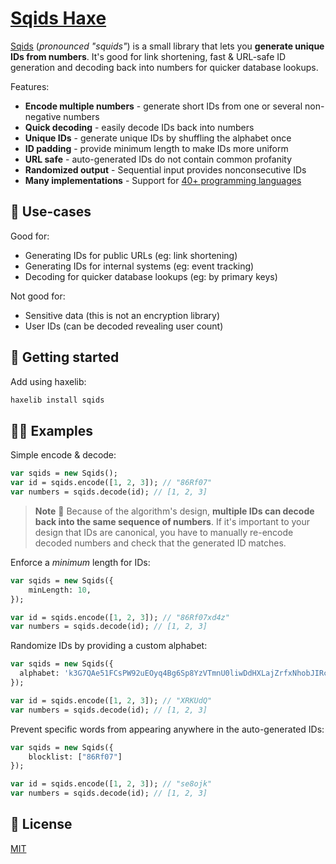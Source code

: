 # [Sqids Haxe](https://sqids.org/haxe)

[Sqids](https://sqids.org/haxe) (*pronounced "squids"*) is a small library that lets you **generate unique IDs from numbers**. It's good for link shortening, fast & URL-safe ID generation and decoding back into numbers for quicker database lookups.

Features:

- **Encode multiple numbers** - generate short IDs from one or several non-negative numbers
- **Quick decoding** - easily decode IDs back into numbers
- **Unique IDs** - generate unique IDs by shuffling the alphabet once
- **ID padding** - provide minimum length to make IDs more uniform
- **URL safe** - auto-generated IDs do not contain common profanity
- **Randomized output** - Sequential input provides nonconsecutive IDs
- **Many implementations** - Support for [40+ programming languages](https://sqids.org/)

## 🧰 Use-cases

Good for:

- Generating IDs for public URLs (eg: link shortening)
- Generating IDs for internal systems (eg: event tracking)
- Decoding for quicker database lookups (eg: by primary keys)

Not good for:

- Sensitive data (this is not an encryption library)
- User IDs (can be decoded revealing user count)

## 🚀 Getting started

Add using haxelib:

```bash
haxelib install sqids
```

## 👩‍💻 Examples

Simple encode & decode:

```haxe
var sqids = new Sqids();
var id = sqids.encode([1, 2, 3]); // "86Rf07"
var numbers = sqids.decode(id); // [1, 2, 3]
```

> **Note**
> 🚧 Because of the algorithm's design, **multiple IDs can decode back into the same sequence of numbers**. If it's important to your design that IDs are canonical, you have to manually re-encode decoded numbers and check that the generated ID matches.

Enforce a *minimum* length for IDs:

```haxe
var sqids = new Sqids({
    minLength: 10,
});

var id = sqids.encode([1, 2, 3]); // "86Rf07xd4z"
var numbers = sqids.decode(id); // [1, 2, 3]
```

Randomize IDs by providing a custom alphabet:

```haxe
var sqids = new Sqids({
  alphabet: 'k3G7QAe51FCsPW92uEOyq4Bg6Sp8YzVTmnU0liwDdHXLajZrfxNhobJIRcMvKt',
});

var id = sqids.encode([1, 2, 3]); // "XRKUdQ"
var numbers = sqids.decode(id); // [1, 2, 3]
```

Prevent specific words from appearing anywhere in the auto-generated IDs:

```haxe
var sqids = new Sqids({
    blocklist: ["86Rf07"]
});

var id = sqids.encode([1, 2, 3]); // "se8ojk"
var numbers = sqids.decode(id); // [1, 2, 3]
```

## 📝 License

[MIT](LICENSE)
